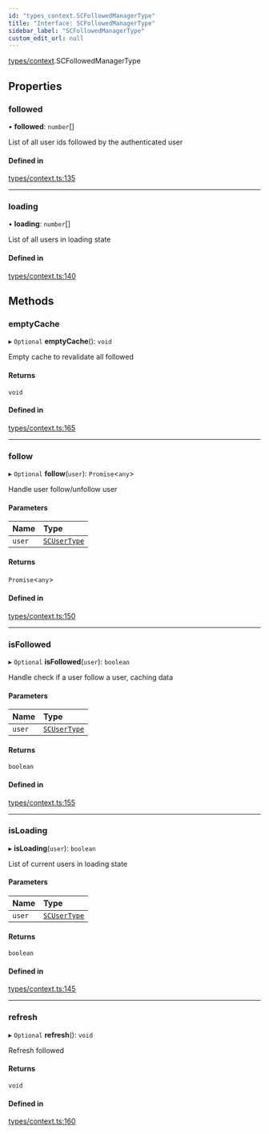```yaml
---
id: "types_context.SCFollowedManagerType"
title: "Interface: SCFollowedManagerType"
sidebar_label: "SCFollowedManagerType"
custom_edit_url: null
---
```


[types/context](../modules/types_context.md).SCFollowedManagerType

## Properties

### followed

• **followed**: `number`[]

List of all user ids followed by the authenticated user

#### Defined in

[types/context.ts:135](https://github.com/selfcommunity/community-ui/blob/c7df98e/packages/sc-core/src/types/context.ts#L135)

___

### loading

• **loading**: `number`[]

List of all users in loading state

#### Defined in

[types/context.ts:140](https://github.com/selfcommunity/community-ui/blob/c7df98e/packages/sc-core/src/types/context.ts#L140)

## Methods

### emptyCache

▸ `Optional` **emptyCache**(): `void`

Empty cache to revalidate all followed

#### Returns

`void`

#### Defined in

[types/context.ts:165](https://github.com/selfcommunity/community-ui/blob/c7df98e/packages/sc-core/src/types/context.ts#L165)

___

### follow

▸ `Optional` **follow**(`user`): `Promise`<`any`\>

Handle user follow/unfollow user

#### Parameters

| Name | Type |
| :------ | :------ |
| `user` | [`SCUserType`](types_user.SCUserType.md) |

#### Returns

`Promise`<`any`\>

#### Defined in

[types/context.ts:150](https://github.com/selfcommunity/community-ui/blob/c7df98e/packages/sc-core/src/types/context.ts#L150)

___

### isFollowed

▸ `Optional` **isFollowed**(`user`): `boolean`

Handle check if a user follow a user, caching data

#### Parameters

| Name | Type |
| :------ | :------ |
| `user` | [`SCUserType`](types_user.SCUserType.md) |

#### Returns

`boolean`

#### Defined in

[types/context.ts:155](https://github.com/selfcommunity/community-ui/blob/c7df98e/packages/sc-core/src/types/context.ts#L155)

___

### isLoading

▸ **isLoading**(`user`): `boolean`

List of current users in loading state

#### Parameters

| Name | Type |
| :------ | :------ |
| `user` | [`SCUserType`](types_user.SCUserType.md) |

#### Returns

`boolean`

#### Defined in

[types/context.ts:145](https://github.com/selfcommunity/community-ui/blob/c7df98e/packages/sc-core/src/types/context.ts#L145)

___

### refresh

▸ `Optional` **refresh**(): `void`

Refresh followed

#### Returns

`void`

#### Defined in

[types/context.ts:160](https://github.com/selfcommunity/community-ui/blob/c7df98e/packages/sc-core/src/types/context.ts#L160)
